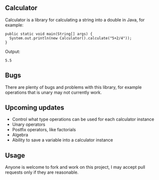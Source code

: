 ## Calculator
Calculator is a library for calculating a string into a double in Java, for example:
```
public static void main(String[] args) {
  System.out.println(new Calculator().calculate("5+2/4"));
}
```
Output:
```
5.5
```

## Bugs
There are plenty of bugs and problems with this library, for example operations that is unary may not currently work.

## Upcoming updates
- Control what type operations can be used for each calculator instance
- Unary operators
- Postfix operators, like factorials
- Algebra
- Ability to save a variable into a calculator instance

## Usage
Anyone is welcome to fork and work on this project, I may accept pull requests only if they are reasonable.
